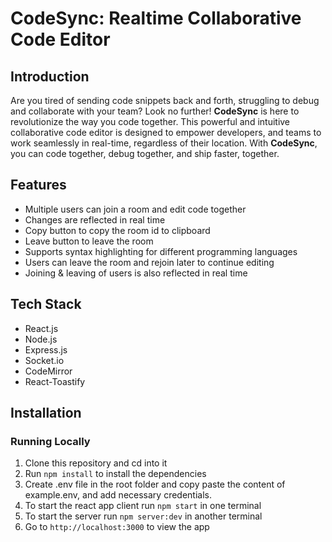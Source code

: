 # CodeSync: Realtime Collaborative Code Editor

## Introduction

Are you tired of sending code snippets back and forth, struggling to debug and collaborate with your team? Look no further! **CodeSync** is here to revolutionize the way you code together. This powerful and intuitive collaborative code editor is designed to empower developers, and teams to work seamlessly in real-time, regardless of their location. With **CodeSync**, you can code together, debug together, and ship faster, together.

## Features

- Multiple users can join a room and edit code together
- Changes are reflected in real time
- Copy button to copy the room id to clipboard
- Leave button to leave the room
- Supports syntax highlighting for different programming languages
- Users can leave the room and rejoin later to continue editing
- Joining & leaving of users is also reflected in real time

## Tech Stack

- React.js
- Node.js
- Express.js
- Socket.io
- CodeMirror
- React-Toastify

## Installation

### Running Locally

1. Clone this repository and cd into it
2. Run `npm install` to install the dependencies
3. Create .env file in the root folder and copy paste the content of example.env, and add necessary credentials.
4. To start the react app client run `npm start` in one terminal
5. To start the server run `npm server:dev` in another terminal
6. Go to `http://localhost:3000` to view the app
